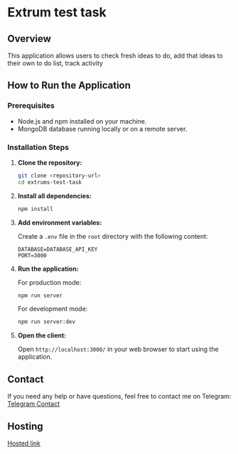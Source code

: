 # Extrum test task

## Overview

This application allows users to check fresh ideas to do, add that ideas to their own to do list, track activity

## How to Run the Application

### Prerequisites

- Node.js and npm installed on your machine.
- MongoDB database running locally or on a remote server.

### Installation Steps

1. **Clone the repository:**
    ```sh
    git clone <repository-url>
    cd extrums-test-task
    ```

2. **Install all dependencies:**
    ```sh
    npm install
    ```

3. **Add environment variables:**

    Create a `.env` file in the `root` directory with the following content:
    ```
    DATABASE=DATABASE_API_KEY
    PORT=3000
    ```

4. **Run the application:**

    For production mode:
    ```sh
    npm run server
    ```

    For development mode:
    ```sh
    npm run server:dev
    ```

5. **Open the client:**

    Open `http://localhost:3000/` in your web browser to start using the application.

## Contact

If you need any help or have questions, feel free to contact me on Telegram:
[Telegram Contact](https://t.me/osssore)

## Hosting

[Hosted link](https://exrtums-test-task.onrender.com/)